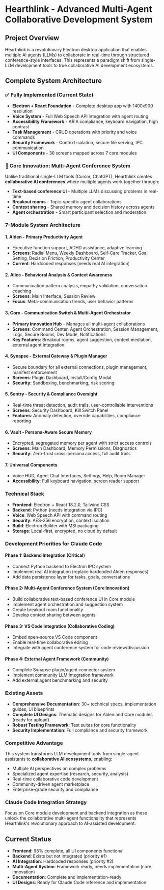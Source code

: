 # Hearthlink - Advanced Multi-Agent Collaborative Development System

## Project Overview
Hearthlink is a revolutionary Electron desktop application that enables multiple AI agents (LLMs) to collaborate in real-time through structured conference-style interfaces. This represents a paradigm shift from single-LLM development tools to true collaborative AI development ecosystems.

## Complete System Architecture

### ✅ Fully Implemented (Current State)
- **Electron + React Foundation** - Complete desktop app with 1400x900 resolution
- **Voice System** - Full Web Speech API integration with agent routing
- **Accessibility Framework** - ARIA compliance, keyboard navigation, high contrast
- **Task Management** - CRUD operations with priority and voice commands
- **Security Framework** - Context isolation, secure file serving, IPC communication
- **UI Components** - 30 screens mapped across 7 core modules

### 🎯 Core Innovation: Multi-Agent Conference System
Unlike traditional single-LLM tools (Cursor, ChatGPT), Hearthlink creates **collaborative AI conferences** where multiple agents work together through:
- **Text-based conference UI** - Multiple LLMs discussing problems in real-time
- **Breakout rooms** - Topic-specific agent collaborations  
- **Context sharing** - Shared memory and decision history across agents
- **Agent orchestration** - Smart participant selection and moderation

### 7-Module System Architecture

#### 1. **Alden** - Primary Productivity Agent
- Executive function support, ADHD assistance, adaptive learning
- **Screens**: Radial Menu, Weekly Dashboard, Self-Care Tracker, Goal Setting, Decision Friction, Productivity Center
- **Current**: Hardcoded responses (needs real AI integration)

#### 2. **Alice** - Behavioral Analysis & Context Awareness  
- Communication pattern analysis, empathy validation, conversation coaching
- **Screens**: Main Interface, Session Review
- **Focus**: Meta-communication trends, user behavior patterns

#### 3. **Core** - Communication Switch & Multi-Agent Orchestrator
- **Primary Innovation Hub** - Manages all multi-agent collaborations
- **Screens**: Command Center, Agent Orchestration, Session Management, Logs, Secure Rooms, Dev Mode, Notifications
- **Key Features**: Breakout rooms, agent suggestion, context mediation, external agent integration

#### 4. **Synapse** - External Gateway & Plugin Manager
- Secure boundary for all external connections, plugin management, manifest enforcement
- **Screens**: Plugin Dashboard, Install/Config Modal  
- **Security**: Sandboxing, benchmarking, risk scoring

#### 5. **Sentry** - Security & Compliance Oversight
- Real-time threat detection, audit trails, user-controllable interventions
- **Screens**: Security Dashboard, Kill Switch Panel
- **Features**: Anomaly detection, override capabilities, compliance reporting

#### 6. **Vault** - Persona-Aware Secure Memory
- Encrypted, segregated memory per agent with strict access controls
- **Screens**: Main Dashboard, Memory Permissions, Diagnostics
- **Security**: Zero-trust cross-persona access, full audit trails

#### 7. **Universal Components**
- Voice HUD, Agent Chat Interfaces, Settings, Help, Room Manager
- **Accessibility**: Full keyboard navigation, screen reader support

### Technical Stack
- **Frontend**: Electron + React 18.2.0, Tailwind CSS
- **Backend**: Python (needs integration via IPC)
- **Voice**: Web Speech API with command routing
- **Security**: AES-256 encryption, context isolation
- **Build**: Electron Builder with MSI packaging
- **Storage**: Local-first, encrypted, no cloud by default

### Development Priorities for Claude Code

#### Phase 1: Backend Integration (Critical)
- Connect Python backend to Electron IPC system
- Implement real AI integration (replace hardcoded Alden responses)
- Add data persistence layer for tasks, goals, conversations

#### Phase 2: Multi-Agent Conference System (Core Innovation)
- Build collaborative text-based conference UI in Core module
- Implement agent orchestration and suggestion system
- Create breakout room functionality
- Develop context sharing between agents

#### Phase 3: VS Code Integration (Collaborative Coding)
- Embed open-source VS Code component
- Enable real-time collaborative editing
- Integrate with agent conference system for code review/discussion

#### Phase 4: External Agent Framework (Community)
- Complete Synapse plugin/agent connector system
- Implement community LLM integration framework
- Add external agent benchmarking and security

### Existing Assets
- **Comprehensive Documentation**: 30+ technical specs, implementation guides, UI blueprints
- **Complete UI Designs**: Thematic designs for Alden and Core modules (ready for upload)
- **Robust Testing Framework**: Test suites for core functionality
- **Security Implementation**: Full compliance and security framework

### Competitive Advantage
This system transforms LLM development tools from single-agent assistants to **collaborative AI ecosystems**, enabling:
- Multiple AI perspectives on complex problems
- Specialized agent expertise (research, security, analysis)
- Real-time collaborative code development
- Community-driven agent marketplace
- Enterprise-grade security and compliance

### Claude Code Integration Strategy
Focus on Core module development and backend integration as these unlock the collaborative multi-agent functionality that represents Hearthlink's revolutionary approach to AI-assisted development.

## Current Status
- **Frontend**: 95% complete, all UI components functional
- **Backend**: Exists but not integrated (priority #1)
- **AI Integration**: Hardcoded responses (priority #2)  
- **Multi-Agent System**: Framework ready, needs implementation (core innovation)
- **Documentation**: Complete and implementation-ready
- **UI Designs**: Ready for Claude Code reference and implementation
